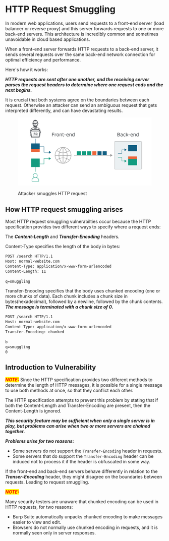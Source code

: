 # HTTP Request Smuggling

In modern web applications, users send requests to a front-end server (load balancer or reverse proxy) and this server forwards requests to one or more back-end servers. This architecture is incredibly common and sometimes unavoidable in cloud based applications.



When a front-end server forwards HTTP requests to a back-end server, it sends several requests over the same back-end network connection for optimal efficiency and performance.&#x20;

Here's how it works:

_**HTTP requests are sent after one another, and the receiving server parses the request headers to determine where one request ends and the next begins.**_

It is crucial that both systems agree on the boundaries between each request. Otherwise an attacker can send an ambiguous request that gets interpreted differently, and can have devastating results.

<figure><img src="../../../.gitbook/assets/Screenshot 2023-08-24 095346.png" alt=""><figcaption><p>Attacker smuggles HTTP request</p></figcaption></figure>







## How HTTP request smuggling arises

Most HTTP request smuggling vulnerabilties occur because the HTTP specification provides two different ways to specify where a request ends:

The _**Content-Length**_ and _**Transfer-Encoding**_ headers.



Content-Type specifies the length of the body in bytes:

```http
POST /search HTTP/1.1
Host: normal-website.com
Content-Type: application/x-www-form-urlencoded
Content-Length: 11

q=smuggling
```

Transfer-Encoding specifies that the body uses chunked encoding (one or more chunks of data). Each chunk includes a chunk size in bytes(hexadecimal), followed by a newline, followed by the chunk contents. _**The message is terminated with a chunk size of 0.**_

```
POST /search HTTP/1.1
Host: normal-website.com
Content-Type: application/x-www-form-urlencoded
Transfer-Encoding: chunked

b
q=smuggling
0
```





## Introduction to Vulnerability

_<mark style="color:red;">**NOTE:**</mark>_ Since the HTTP specification provides two different methods to determine the length of HTTP messages, it is possible for a single message to use both methods at once, so that they conflict each other.

The HTTP specification attempts to prevent this problem by stating that if both the Content-Length and Transfer-Encoding are present, then the Content-Length is ignored.

_**This security feature may be sufficient when only a single server is in play, but problems can arise when two or more servers are chained together.**_

_**Problems arise for two reasons:**_

* Some servers do not support the `Transfer-Encoding` header in requests.
* Some servers that do support the `Transfer-Encoding` header can be induced not to process it if the header is obfuscated in some way.

If the front-end and back-end servers behave differently in relation to the _**Transer-Encoding**_ header, they might disagree on the boundaries between requests. Leading to request smuggling.

_<mark style="color:red;">**NOTE:**</mark>_&#x20;

Many security testers are unaware that chunked encoding can be used in HTTP requests, for two reasons:

* Burp Suite automatically unpacks chunked encoding to make messages easier to view and edit.
* Browsers do not normally use chunked encoding in requests, and it is normally seen only in server responses.

